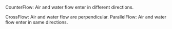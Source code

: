 ﻿CounterFlow: Air and water flow enter in different directions.

CrossFlow: Air and water flow are perpendicular.
ParallelFlow: Air and water flow enter in same directions.